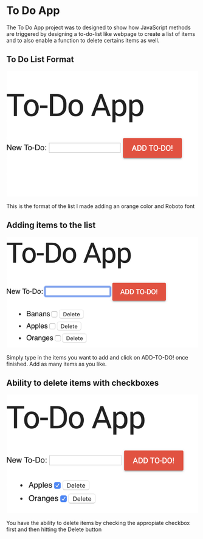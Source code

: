# To Do App
The To Do App project was to designed to show how JavaScript methods are triggered by designing a to-do-list like webpage
to create a list of items and to also enable a function to delete certains items as well.

## To Do List Format

![TODO Screenshot](TODO.png)

This is the format of the list I made adding an orange color and Roboto font

## Adding items to the list

![Add Items](Items.png)

Simply type in the items you want to add and click on ADD-TO-DO! once finished. Add as many items as you like.

## Ability to delete items with checkboxes

![Delete](Delete.png)

You have the ability to delete items by checking the appropiate checkbox first and then hitting the Delete button
